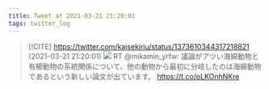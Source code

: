 ```yaml
---
title: Tweet at 2021-03-21 21:20:01
tags: twitter_log
---
```


> [!CITE] https://twitter.com/kaisekiriu/status/1373610344317218821 (2021-03-21 21:20:01)
> ![](https://twitter.com/kaisekiriu/status/1373610344317218821)
> RT @mikamin_yrfw: 議論がアツい海綿動物と有櫛動物の系統関係について、他の動物から最初に分岐したのは海綿動物であるという新しい論文が出ています。
> https://t.co/oLKOnhNKre
